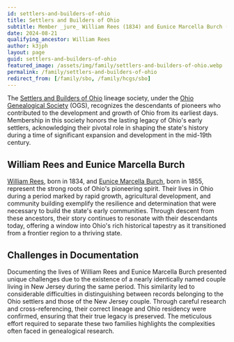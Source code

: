 ```yaml
---
id: settlers-and-builders-of-ohio
title: Settlers and Builders of Ohio
subtitle: Member _jure_ William Rees (1834) and Eunice Marcella Burch (1855)
date: 2024-08-21
qualifying_ancestor: William Rees
author: k3jph
layout: page
guid: settlers-and-builders-of-ohio
featured_image: /assets/img/family/settlers-and-builders-of-ohio.webp
permalink: /family/settlers-and-builders-of-ohio
redirect_from: [/family/sbo, /family/hcgs/sbo]
---
```


The [Settlers and Builders of Ohio](https://www.ogs.org/about/lineage/sbo/)
lineage society, under the [Ohio Genealogical Society](https://www.ogs.org/)
(OGS), recognizes the descendants of pioneers who contributed to the development
and growth of Ohio from its earliest days.  Membership in this society honors
the lasting legacy of Ohio's early settlers, acknowledging their pivotal role in
shaping the state's history during a time of significant expansion and
development in the mid-19th century.

## William Rees and Eunice Marcella Burch

[William Rees](https://www.wikitree.com/wiki/Rees-4587), born in 1834, and
[Eunice Marcella Burch](https://www.wikitree.com/wiki/Burch-6263), born in 1855,
represent the strong roots of Ohio's pioneering spirit. Their lives in Ohio
during a period marked by rapid growth, agricultural development, and community
building exemplify the resilience and determination that were necessary to build
the state's early communities. Through descent from these ancestors, their story
continues to resonate with their descendants today, offering a window into
Ohio's rich historical tapestry as it transitioned from a frontier region to a
thriving state.

## Challenges in Documentation

Documenting the lives of William Rees and Eunice Marcella Burch presented unique
challenges due to the existence of a nearly identically named couple living in
New Jersey during the same period. This similarity led to considerable
difficulties in distinguishing between records belonging to the Ohio settlers
and those of the New Jersey couple. Through careful research and
cross-referencing, their correct lineage and Ohio residency were confirmed,
ensuring that their true legacy is preserved. The meticulous effort required to
separate these two families highlights the complexities often faced in
genealogical research.
